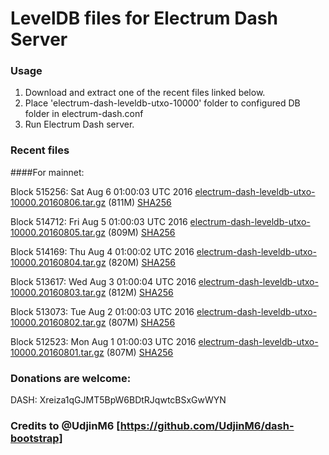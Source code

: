 # LevelDB files for Electrum Dash Server

### Usage

1. Download and extract one of the recent files linked below.
2. Place 'electrum-dash-leveldb-utxo-10000' folder to configured DB folder in electrum-dash.conf
3. Run Electrum Dash server.

### Recent files

####For mainnet:

Block 515256: Sat Aug  6 01:00:03 UTC 2016 [electrum-dash-leveldb-utxo-10000.20160806.tar.gz](https://transfer.sh/tHovQ/electrum-dash-leveldb-utxo-10000.20160806.tar.gz) (811M) [SHA256](https://transfer.sh/wTyZq/electrum-dash-leveldb-utxo-10000.20160806.tar.gz.sha256)

Block 514712: Fri Aug  5 01:00:03 UTC 2016 [electrum-dash-leveldb-utxo-10000.20160805.tar.gz](https://transfer.sh/ICS9r/electrum-dash-leveldb-utxo-10000.20160805.tar.gz) (809M) [SHA256](https://transfer.sh/epJm0/electrum-dash-leveldb-utxo-10000.20160805.tar.gz.sha256)

Block 514169: Thu Aug  4 01:00:02 UTC 2016 [electrum-dash-leveldb-utxo-10000.20160804.tar.gz](https://transfer.sh/e3aJJ/electrum-dash-leveldb-utxo-10000.20160804.tar.gz) (820M) [SHA256](https://transfer.sh/hLyps/electrum-dash-leveldb-utxo-10000.20160804.tar.gz.sha256)

Block 513617: Wed Aug  3 01:00:04 UTC 2016 [electrum-dash-leveldb-utxo-10000.20160803.tar.gz](https://transfer.sh/11wC5P/electrum-dash-leveldb-utxo-10000.20160803.tar.gz) (812M) [SHA256](https://transfer.sh/Ox0Y6/electrum-dash-leveldb-utxo-10000.20160803.tar.gz.sha256)

Block 513073: Tue Aug  2 01:00:03 UTC 2016 [electrum-dash-leveldb-utxo-10000.20160802.tar.gz](https://transfer.sh/PrfcZ/electrum-dash-leveldb-utxo-10000.20160802.tar.gz) (807M) [SHA256](https://transfer.sh/JXbgn/electrum-dash-leveldb-utxo-10000.20160802.tar.gz.sha256)

Block 512523: Mon Aug  1 01:00:03 UTC 2016 [electrum-dash-leveldb-utxo-10000.20160801.tar.gz](https://transfer.sh/13BVIs/electrum-dash-leveldb-utxo-10000.20160801.tar.gz) (807M) [SHA256](https://transfer.sh/H16gx/electrum-dash-leveldb-utxo-10000.20160801.tar.gz.sha256)

### Donations are welcome:

DASH: Xreiza1qGJMT5BpW6BDtRJqwtcBSxGwWYN

### Credits to @UdjinM6 [https://github.com/UdjinM6/dash-bootstrap]
